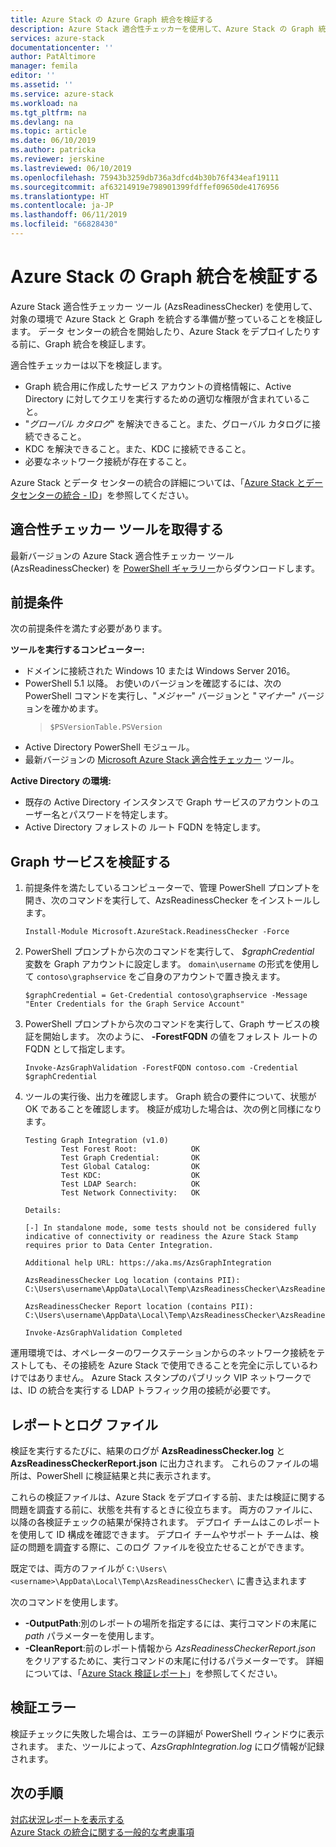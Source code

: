 ```yaml
---
title: Azure Stack の Azure Graph 統合を検証する
description: Azure Stack 適合性チェッカーを使用して、Azure Stack の Graph 統合を検証します。
services: azure-stack
documentationcenter: ''
author: PatAltimore
manager: femila
editor: ''
ms.assetid: ''
ms.service: azure-stack
ms.workload: na
ms.tgt_pltfrm: na
ms.devlang: na
ms.topic: article
ms.date: 06/10/2019
ms.author: patricka
ms.reviewer: jerskine
ms.lastreviewed: 06/10/2019
ms.openlocfilehash: 75943b3259db736a3dfcd4b30b76f434eaf19111
ms.sourcegitcommit: af63214919e798901399fdffef09650de4176956
ms.translationtype: HT
ms.contentlocale: ja-JP
ms.lasthandoff: 06/11/2019
ms.locfileid: "66828430"
---
```

# <a name="validate-graph-integration-for-azure-stack"></a>Azure Stack の Graph 統合を検証する

Azure Stack 適合性チェッカー ツール (AzsReadinessChecker) を使用して、対象の環境で Azure Stack と Graph を統合する準備が整っていることを検証します。 データ センターの統合を開始したり、Azure Stack をデプロイしたりする前に、Graph 統合を検証します。

適合性チェッカーは以下を検証します。

* Graph 統合用に作成したサービス アカウントの資格情報に、Active Directory に対してクエリを実行するための適切な権限が含まれていること。
* "*グローバル カタログ*" を解決できること。また、グローバル カタログに接続できること。
* KDC を解決できること。また、KDC に接続できること。
* 必要なネットワーク接続が存在すること。

Azure Stack とデータ センターの統合の詳細については、「[Azure Stack とデータセンターの統合 - ID](azure-stack-integrate-identity.md)」を参照してください。

## <a name="get-the-readiness-checker-tool"></a>適合性チェッカー ツールを取得する

最新バージョンの Azure Stack 適合性チェッカー ツール (AzsReadinessChecker) を [PowerShell ギャラリー](https://aka.ms/AzsReadinessChecker)からダウンロードします。

## <a name="prerequisites"></a>前提条件

次の前提条件を満たす必要があります。

**ツールを実行するコンピューター:**

* ドメインに接続された Windows 10 または Windows Server 2016。
* PowerShell 5.1 以降。 お使いのバージョンを確認するには、次の PowerShell コマンドを実行し、"*メジャー*" バージョンと "*マイナー*" バージョンを確かめます。  
   > `$PSVersionTable.PSVersion`
* Active Directory PowerShell モジュール。
* 最新バージョンの [Microsoft Azure Stack 適合性チェッカー](https://aka.ms/AzsReadinessChecker) ツール。

**Active Directory の環境:**

* 既存の Active Directory インスタンスで Graph サービスのアカウントのユーザー名とパスワードを特定します。
* Active Directory フォレストの ルート FQDN を特定します。

## <a name="validate-the-graph-service"></a>Graph サービスを検証する

1. 前提条件を満たしているコンピューターで、管理 PowerShell プロンプトを開き、次のコマンドを実行して、AzsReadinessChecker をインストールします。

     `Install-Module Microsoft.AzureStack.ReadinessChecker -Force`

1. PowerShell プロンプトから次のコマンドを実行して、 *$graphCredential* 変数を Graph アカウントに設定します。 `domain\username` の形式を使用して `contoso\graphservice` をご自身のアカウントで置き換えます。

    `$graphCredential = Get-Credential contoso\graphservice -Message "Enter Credentials for the Graph Service Account"`

1. PowerShell プロンプトから次のコマンドを実行して、Graph サービスの検証を開始します。 次のように、 **-ForestFQDN** の値をフォレスト ルートの FQDN として指定します。

     `Invoke-AzsGraphValidation -ForestFQDN contoso.com -Credential $graphCredential`

1. ツールの実行後、出力を確認します。 Graph 統合の要件について、状態が OK であることを確認します。 検証が成功した場合は、次の例と同様になります。

    ```
    Testing Graph Integration (v1.0)
            Test Forest Root:            OK
            Test Graph Credential:       OK
            Test Global Catalog:         OK
            Test KDC:                    OK
            Test LDAP Search:            OK
            Test Network Connectivity:   OK

    Details:

    [-] In standalone mode, some tests should not be considered fully indicative of connectivity or readiness the Azure Stack Stamp requires prior to Data Center Integration.

    Additional help URL: https://aka.ms/AzsGraphIntegration

    AzsReadinessChecker Log location (contains PII): C:\Users\username\AppData\Local\Temp\AzsReadinessChecker\AzsReadinessChecker.log

    AzsReadinessChecker Report location (contains PII): C:\Users\username\AppData\Local\Temp\AzsReadinessChecker\AzsReadinessCheckerReport.json

    Invoke-AzsGraphValidation Completed
    ```

運用環境では、オペレーターのワークステーションからのネットワーク接続をテストしても、その接続を Azure Stack で使用できることを完全に示しているわけではありません。 Azure Stack スタンプのパブリック VIP ネットワークでは、ID の統合を実行する LDAP トラフィック用の接続が必要です。

## <a name="report-and-log-file"></a>レポートとログ ファイル

検証を実行するたびに、結果のログが **AzsReadinessChecker.log** と **AzsReadinessCheckerReport.json** に出力されます。 これらのファイルの場所は、PowerShell に検証結果と共に表示されます。

これらの検証ファイルは、Azure Stack をデプロイする前、または検証に関する問題を調査する前に、状態を共有するときに役立ちます。 両方のファイルに、以降の各検証チェックの結果が保持されます。 デプロイ チームはこのレポートを使用して ID 構成を確認できます。 デプロイ チームやサポート チームは、検証の問題を調査する際に、このログ ファイルを役立たせることができます。

既定では、両方のファイルが `C:\Users\<username>\AppData\Local\Temp\AzsReadinessChecker\` に書き込まれます

次のコマンドを使用します。

* **-OutputPath**:別のレポートの場所を指定するには、実行コマンドの末尾に *path* パラメーターを使用します。
* **-CleanReport**:前のレポート情報から *AzsReadinessCheckerReport.json* をクリアするために、実行コマンドの末尾に付けるパラメーターです。 詳細については、「[Azure Stack 検証レポート](azure-stack-validation-report.md)」を参照してください。

## <a name="validation-failures"></a>検証エラー

検証チェックに失敗した場合は、エラーの詳細が PowerShell ウィンドウに表示されます。 また、ツールによって、*AzsGraphIntegration.log* にログ情報が記録されます。

## <a name="next-steps"></a>次の手順

[対応状況レポートを表示する](azure-stack-validation-report.md)  
[Azure Stack の統合に関する一般的な考慮事項](azure-stack-datacenter-integration.md)  
